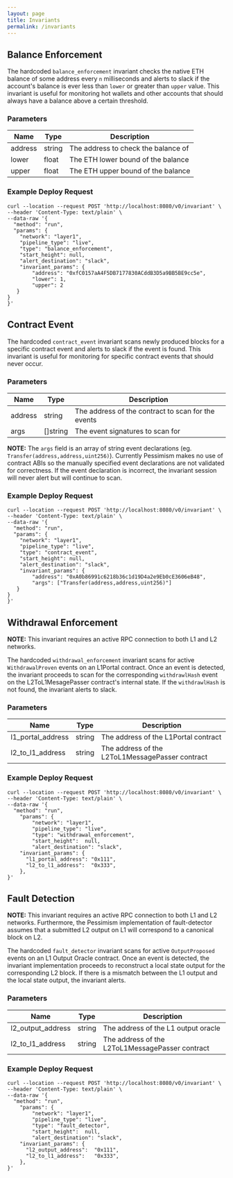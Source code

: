 ```yaml
---
layout: page
title: Invariants
permalink: /invariants
---
```


## Balance Enforcement
The hardcoded `balance_enforcement` invariant checks the native ETH balance of some address every `n` milliseconds and alerts to slack if the account's balance is ever less than `lower` or greater than `upper` value. This invariant is useful for monitoring hot wallets and other accounts that should always have a balance above a certain threshold.

### Parameters
| Name | Type | Description |
| ---- | ---- | ----------- |
| address | string | The address to check the balance of |
| lower | float | The ETH lower bound of the balance |
| upper | float | The ETH upper bound of the balance |

### Example Deploy Request
```
curl --location --request POST 'http://localhost:8080/v0/invariant' \
--header 'Content-Type: text/plain' \
--data-raw '{
  "method": "run",
  "params": {
    "network": "layer1",
    "pipeline_type": "live",
    "type": "balance_enforcement", 
    "start_height": null,
    "alert_destination": "slack",
    "invariant_params": {
        "address": "0xfC0157aA4F5DB7177830ACddB3D5a9BB5BE9cc5e",
        "lower": 1,
        "upper": 2
   }
}
}'
```

## Contract Event
The hardcoded `contract_event` invariant scans newly produced blocks for a specific contract event and alerts to slack if the event is found. This invariant is useful for monitoring for specific contract events that should never occur.

### Parameters
| Name | Type | Description |
| ---- | ---- | ----------- |
| address | string | The address of the contract to scan for the events |
| args | []string | The event signatures to scan for |

**NOTE:** The `args` field is an array of string event declarations (eg. `Transfer(address,address,uint256)`). Currently Pessimism makes no use of contract ABIs so the manually specified event declarations are not validated for correctness. If the event declaration is incorrect, the invariant session will never alert but will continue to scan. 


### Example Deploy Request
```
curl --location --request POST 'http://localhost:8080/v0/invariant' \
--header 'Content-Type: text/plain' \
--data-raw '{
  "method": "run",
  "params": {
    "network": "layer1",
    "pipeline_type": "live",
    "type": "contract_event", 
    "start_height": null,
    "alert_destination": "slack",
    "invariant_params": {
        "address": "0xA0b86991c6218b36c1d19D4a2e9Eb0cE3606eB48",
        "args": ["Transfer(address,address,uint256)"]
   }
}
}'
```

## Withdrawal Enforcement
**NOTE:** This invariant requires an active RPC connection to both L1 and L2 networks.
 
The hardcoded `withdrawal_enforcement` invariant scans for active `WithdrawalProven` events on an L1Portal contract. Once an event is detected, the invariant proceeds to scan for the corresponding `withdrawlHash` event on the L2ToL1MesagePasser contract's internal state. If the `withdrawlHash` is not found, the invariant alerts to slack.

### Parameters
| Name | Type | Description |
| ---- | ---- | ----------- |
| l1_portal_address | string | The address of the L1Portal contract |
| l2_to_l1_address | string | The address of the L2ToL1MessagePasser contract |


### Example Deploy Request
```
curl --location --request POST 'http://localhost:8080/v0/invariant' \
--header 'Content-Type: text/plain' \
--data-raw '{
  "method": "run",
	"params": {
		"network": "layer1",
		"pipeline_type": "live",
		"type": "withdrawal_enforcement",
		"start_height":  null,
		"alert_destination": "slack",
    "invariant_params": {
      "l1_portal_address": "0x111",
      "l2_to_l1_address":  "0x333",
    },
}'
```

## Fault Detection
**NOTE:** This invariant requires an active RPC connection to both L1 and L2 networks. Furthermore, the Pessimism implementation of fault-detector assumes that a submitted L2 output on L1 will correspond to a canonical block on L2.
 
The hardcoded `fault_detector` invariant scans for active `OutputProposed` events on an L1 Output Oracle contract. Once an event is detected, the invariant implementation proceeds to reconstruct a local state output for the corresponding L2 block. If there is a mismatch between the L1 output and the local state output, the invariant alerts. 


### Parameters
| Name | Type | Description |
| ---- | ---- | ----------- |
| l2_output_address | string | The address of the L1 output oracle |
| l2_to_l1_address | string | The address of the L2ToL1MessagePasser contract |


### Example Deploy Request
```
curl --location --request POST 'http://localhost:8080/v0/invariant' \
--header 'Content-Type: text/plain' \
--data-raw '{
  "method": "run",
	"params": {
		"network": "layer1",
		"pipeline_type": "live",
		"type": "fault_detector",
		"start_height":  null,
		"alert_destination": "slack",
    "invariant_params": {
      "l2_output_address":  "0x111",
      "l2_to_l1_address":   "0x333",
    },
}'
```